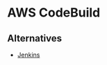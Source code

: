 # AWS CodeBuild

<!--
https://www.youtube.com/watch?v=wUvYTmTvmko
-->

## Alternatives

- [Jenkins](/jenkins/README.md)
